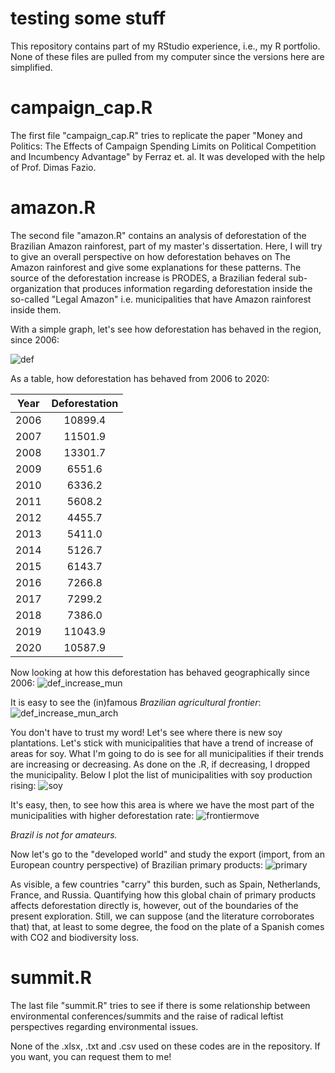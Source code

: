 # testing some stuff

This repository contains part of my RStudio experience, i.e., my R portfolio. None of these files are pulled from my computer since the versions here are simplified.

# campaign_cap.R

The first file "campaign_cap.R" tries to replicate the paper "Money and Politics: The Effects of Campaign Spending Limits on Political Competition and Incumbency Advantage" by Ferraz et. al. It was developed with the help of Prof. Dimas Fazio. <!--print a few reproduction outputs and graphs-->

# amazon.R

The second file "amazon.R" contains an analysis of deforestation of the Brazilian Amazon rainforest, part of my master's dissertation. Here, I will try to give an overall perspective on how deforestation behaves on The Amazon rainforest and give some explanations for these patterns. The source of the deforestation increase is PRODES, a Brazilian federal sub-organization that produces information regarding deforestation inside the so-called "Legal Amazon" i.e. municipalities that have Amazon rainforest inside them.

With a simple graph, let's see how deforestation has behaved in the region, since 2006:

![def](https://user-images.githubusercontent.com/51092062/216448491-071e5621-d084-47ef-8618-97fc915fbf31.png)

As a table, how deforestation has behaved from 2006 to 2020:

| Year | Deforestation |
|:----:|:-------------:|
| 2006 |    10899.4    |
| 2007 |    11501.9    |
| 2008 |    13301.7    |
| 2009 |    6551.6     |
| 2010 |    6336.2     |
| 2011 |    5608.2     |
| 2012 |    4455.7     |
| 2013 |    5411.0     |
| 2014 |    5126.7     |
| 2015 |    6143.7     |
| 2016 |    7266.8     |
| 2017 |    7299.2     |
| 2018 |    7386.0     |
| 2019 |    11043.9    |
| 2020 |    10587.9    |

Now looking at how this deforestation has behaved geographically since 2006: ![def_increase_mun](https://user-images.githubusercontent.com/51092062/216614481-030c1ccd-d2f0-4552-b77a-7e0a3ebaeac2.png)

It is easy to see the (in)famous *Brazilian agricultural frontier*: ![def_increase_mun_arch](https://user-images.githubusercontent.com/51092062/216621837-3c51c06e-1231-4acb-ab3f-9fc00f8443c9.png)

You don't have to trust my word! Let's see where there is new soy plantations. Let's stick with municipalities that have a trend of increase of areas for soy. What I'm going to do is see for all municipalities if their trends are increasing or decreasing. As done on the .R, if decreasing, I dropped the municipality. Below I plot the list of municipalities with soy production rising:
![soy](https://user-images.githubusercontent.com/51092062/217083509-e4f29609-a7f5-4150-9477-088da34e110f.png)

It's easy, then, to see how this area is where we have the most part of the municipalities with higher deforestation rate:
![frontiermove](https://user-images.githubusercontent.com/51092062/217083689-6e553eaa-306c-4f0e-9ef9-0301a7e8f93d.png)

*Brazil is not for amateurs.*

Now let's go to the "developed world" and study the export (import, from an European country perspective) of Brazilian primary products: ![primary](https://user-images.githubusercontent.com/51092062/216446120-b742edea-fb8e-4f0d-ac59-94993944693f.png)


As visible, a few countries "carry" this burden, such as Spain, Netherlands, France, and Russia. Quantifying how this global chain of primary products affects deforestation directly is, however, out of the boundaries of the present exploration. Still, we can suppose (and the literature corroborates that) that, at least to some degree, the food on the plate of a Spanish comes with CO2 and biodiversity loss.

# summit.R

The last file "summit.R" tries to see if there is some relationship between environmental conferences/summits and the raise of radical leftist perspectives regarding environmental issues.

None of the .xlsx, .txt and .csv used on these codes are in the repository. If you want, you can request them to me!
